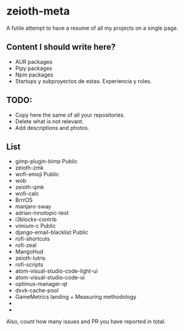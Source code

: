 # zeioth-meta
A futile attempt to have a resume of all my projects on a single page.

## Content I should write here?

* AUR packages
* Pipy packages
* Npm packages
* Startups y subproyectos de estas. Experiencia y roles.

## TODO:

* Copy here the same of all your repositories. 
* Delete what is not relevant. 
* Add descriptions and photos.


## List 

* gimp-plugin-bimp Public 
* zeioth-zmk
* wofi-emoji Public 
* wob 
* zeioth-qmk
* wofi-calc
* BrrrOS
* manjaro-sway
* adrian-innotopic-test
* i3blocks-contrib 
* vimium-c Public 
* django-email-blacklist Public
* rofi-shortcuts
* rofi-zeal
* MangoHud
* zeioth-lutris
* rofi-scripts
* atom-visual-studio-code-light-ui
* atom-visual-studio-code-ui
* optimus-manager-qt
* dxvk-cache-pool 
* GameMetrics landing + Measuring methodology
*
* 



Also, count how many issues and PR you have reported in total.

